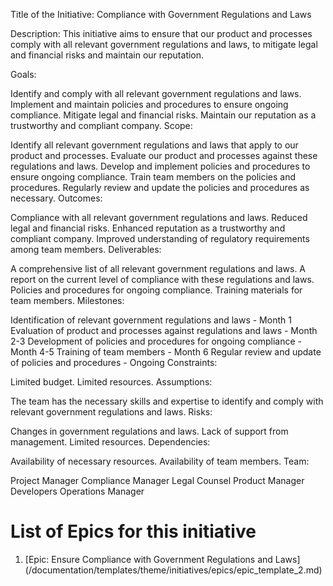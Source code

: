 Title of the Initiative: Compliance with Government Regulations and Laws

Description: This initiative aims to ensure that our product and processes comply with all relevant government regulations and laws, to mitigate legal and financial risks and maintain our reputation.

Goals:

Identify and comply with all relevant government regulations and laws.
Implement and maintain policies and procedures to ensure ongoing compliance.
Mitigate legal and financial risks.
Maintain our reputation as a trustworthy and compliant company.
Scope:

Identify all relevant government regulations and laws that apply to our product and processes.
Evaluate our product and processes against these regulations and laws.
Develop and implement policies and procedures to ensure ongoing compliance.
Train team members on the policies and procedures.
Regularly review and update the policies and procedures as necessary.
Outcomes:

Compliance with all relevant government regulations and laws.
Reduced legal and financial risks.
Enhanced reputation as a trustworthy and compliant company.
Improved understanding of regulatory requirements among team members.
Deliverables:

A comprehensive list of all relevant government regulations and laws.
A report on the current level of compliance with these regulations and laws.
Policies and procedures for ongoing compliance.
Training materials for team members.
Milestones:

Identification of relevant government regulations and laws - Month 1
Evaluation of product and processes against regulations and laws - Month 2-3
Development of policies and procedures for ongoing compliance - Month 4-5
Training of team members - Month 6
Regular review and update of policies and procedures - Ongoing
Constraints:

Limited budget.
Limited resources.
Assumptions:

The team has the necessary skills and expertise to identify and comply with relevant government regulations and laws.
Risks:

Changes in government regulations and laws.
Lack of support from management.
Limited resources.
Dependencies:

Availability of necessary resources.
Availability of team members.
Team:

Project Manager
Compliance Manager
Legal Counsel
Product Manager
Developers
Operations Manager

# List of Epics for this initiative
1. [Epic: Ensure Compliance with Government Regulations and Laws] (/documentation/templates/theme/initiatives/epics/epic_template_2.md)
